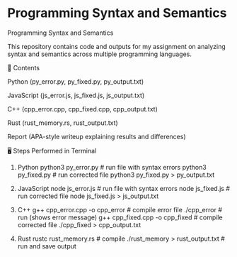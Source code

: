 # Programming Syntax and Semantics
Programming Syntax and Semantics

This repository contains code and outputs for my assignment on analyzing syntax and semantics across multiple programming languages.

📂 Contents

Python (py_error.py, py_fixed.py, py_output.txt)

JavaScript (js_error.js, js_fixed.js, js_output.txt)

C++ (cpp_error.cpp, cpp_fixed.cpp, cpp_output.txt)

Rust (rust_memory.rs, rust_output.txt)

Report (APA-style writeup explaining results and differences)

🖥️ Steps Performed in Terminal
1. Python
python3 py_error.py     # run file with syntax errors
python3 py_fixed.py     # run corrected file
python3 py_fixed.py > py_output.txt

2. JavaScript
node js_error.js        # run file with syntax errors
node js_fixed.js        # run corrected file
node js_fixed.js > js_output.txt

3. C++
g++ cpp_error.cpp -o cpp_error    # compile error file
./cpp_error                       # run (shows error message)
g++ cpp_fixed.cpp -o cpp_fixed    # compile corrected file
./cpp_fixed > cpp_output.txt

4. Rust
rustc rust_memory.rs              # compile
./rust_memory > rust_output.txt   # run and save output
